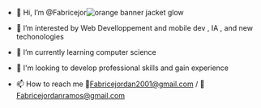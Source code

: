 
- 👋 Hi, I’m @Fabricejor![orange banner jacket glow](https://github.com/Fabricejor/Fabricejor/assets/124691568/e550c17c-3d3f-4030-8640-b120769f4de8)

- 👀 I’m interested by Web Develloppement and mobile dev , IA , and new techonologies
- 🌱 I’m currently learning computer science
- 💞️ I'm looking to develop professional skills and gain experience
- 📫 How to reach me 📧Fabricejordan2001@gmail.com / 📧Fabricejordanramos@gmail.com


<!---
Fabricejor/Fabricejor is a ✨ special ✨ repository because its `README.md` (this file) appears on your GitHub profile.
You can click the Preview link to take a look at your changes.
--->
